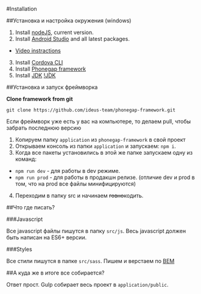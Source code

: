 #Installation

##Установка и настройка окружения (windows)

1. Install [nodeJS](https://nodejs.org/en/), current version.
2. Install [Android Studio](https://developer.android.com/studio/index.html) and all latest packages.
  - [Video instractions](https://www.youtube.com/watch?v=xWa8Rf9cBps)
3. Install [Cordova CLI](https://cordova.apache.org/#getstarted)
4. Install [Phonegap framework](http://phonegap.com/getstarted)
4. Install [JDK](http://www.oracle.com/technetwork/java/javase/downloads/index-jsp-138363.html)
[!JDK](http://joxi.ru/JMAj0dKcy0vPme.jpg)

##Установка и запуск фреймворка

**Clone framework from git**
```cli
git clone https://github.com/ideus-team/phonegap-framework.git
```
Если фреймворк уже есть у вас на компьютере, то делаем pull, чтобы забрать последнюю версию

1. Копируем папку `application` из `phonegap-framework` в свой проект
2. Открываем консоль из папки `application` и запускаем: `npm i`.
3. Когда все пакеты установились в этой же папке запускаем одну из команд:
  - `npm run dev` - для работы в dev режиме.
  - `npm run prod` - для работы в продакшн релизе. (отличие dev и prod в том, что на prod все файлы минифицируются)
4. Переходим в папку src и начинаем ~~говно~~кодить.

##Что где писать?

###Javascript

Все javascript файлы пишутся в папку `src/js`. Весь javascript должен быть написан на ES6+ версии.

###Styles

Все стили пишутся в папке `src/sass`. Пишем и верстаем по [BEM](https://github.com/ideus-team/guidelines/blob/master/frontend/bem.md)

##А куда же в итоге все собирается?

Ответ прост. Gulp собирает весь проект в `application/public`.
